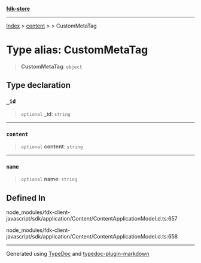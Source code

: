 [**fdk-store**](../../../README.md)
***

[Index](../../../API.md) > [content](../../README.md) > [<internal>](../README.md) > CustomMetaTag

# Type alias: CustomMetaTag

> **CustomMetaTag**: `object`

## Type declaration

### `_id`

> `optional` **\_id**: `string`

***

### `content`

> `optional` **content**: `string`

***

### `name`

> `optional` **name**: `string`

## Defined In

node\_modules/fdk-client-javascript/sdk/application/Content/ContentApplicationModel.d.ts:657

node\_modules/fdk-client-javascript/sdk/application/Content/ContentApplicationModel.d.ts:658

***
Generated using [TypeDoc](https://typedoc.org/) and [typedoc-plugin-markdown](https://www.npmjs.com/package/typedoc-plugin-markdown)
